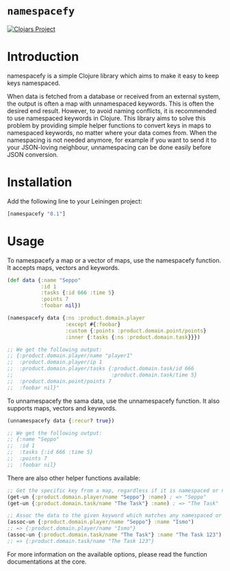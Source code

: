 # `namespacefy`

[![Clojars Project](https://img.shields.io/clojars/v/namespacefy.svg)](https://clojars.org/namespacefy)

# Introduction

namespacefy is a simple Clojure library which aims to make it easy to keep keys namespaced.

When data is fetched from a database or received from an external system, the output is often a map with unnamespaced keywords. This is often the desired end result. However, to avoid naming conflicts, it is recommended to use namespaced keywords in Clojure. This library aims to solve this problem by providing simple helper functions to convert keys in maps to namespaced keywords, no matter where your data comes from. When the namespacing is not needed anymore, for example if you want to send it to your JSON-loving neighbour, unnamespacing can be done easily before JSON conversion.

# Installation

Add the following line to your Leiningen project:

```clj
[namespacefy "0.1"]
```

# Usage

To namespacefy a map or a vector of maps, use the namespacefy function. It accepts maps, vectors and keywords.


```clojure
(def data {:name "Seppo"
           :id 1
           :tasks {:id 666 :time 5}
           :points 7
           :foobar nil})

(namespacefy data {:ns :product.domain.player
                   :except #{:foobar}
                   :custom {:points :product.domain.point/points}
                   :inner {:tasks {:ns :product.domain.task}}})

;; We get the following output:
;; {:product.domain.player/name "player1"
;;  :product.domain.player/ip 1
;;  :product.domain.player/tasks {:product.domain.task/id 666
;;                                :product.domain.task/time 5}
;;  :product.domain.point/points 7
;;  :foobar nil}"
```

To unnamespacefy the sama data, use the unnamespacefy function. It also supports maps, vectors and keywords.

```clojure
(unnamespacefy data {:recur? true})

;; We get the following output:
;; {:name "Seppo"
;;  :id 1
;;  :tasks {:id 666 :time 5}
;;  :points 7
;;  :foobar nil}
```

There are also other helper functions available:

```clojure
;; Get the specific key from a map, regardless if it is namespaced or not:
(get-un {:product.domain.player/name "Seppo"} :name) ; => "Seppo"
(get-un {:product.domain.task/name "The Task"} :name) ; => "The Task"

;; Assoc the data to the given keyword which matches any namespaced or unnamespaced keyword.
(assoc-un {:product.domain.player/name "Seppo"} :name "Ismo")
;; => {:product.domain.player/name "Ismo"}
(assoc-un {:product.domain.task/name "The Task"} :name "The Task 123")
;; => {:product.domain.task/name "The Task 123"}
```

For more information on the available options, please read the function documentations at the core.